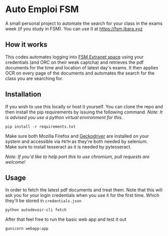# Auto Emploi FSM

A small personal project to automate the search for your class in the exams week (if you study in FSM). You can use it at https://fsm.jbara.xyz

## How it works
This codes automates logging into [FSM Extranet space](https://fsm.rnu.tn//extranet) using your credentials (and ORC on their weak captcha) and retrieves the pdf documents for the time and location of latest day's exams. It then applies OCR on every page of the documents and automates the search for the class you are searching for.
## Installation
If you wish to use this locally or host it yourself. You can clone the repo and then install the pip requirements by issuing the following command.
*Note: It is advised you use a python virtual environment for this.*  
```
pip install -r requirements.txt
```
Make sure both Mozilla Firefox and [Geckodriver](https://github.com/mozilla/geckodriver/releases/) are installed on your system and accessible via `PATH` as they're both needed by selenium.  
Make sure to install tesseract as it is needed by pytesseract.

*Note: If you'd like to help port this to use chromium, pull requests are welcome!*  
## Usage
In order to fetch the latest pdf documents and treat them. Note that this will ask you for your login credentials when you use it for the first time. Which they'll be stored in `credentials.json`
```
python autodevoir-cli fetch
```
After that feel free to run the basic web app and test it out
```
gunicorn webapp:app
```

